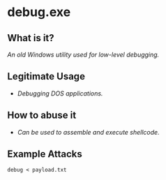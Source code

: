 # debug.exe
## What is it?
*An old Windows utility used for low-level debugging.*

## Legitimate Usage
- *Debugging DOS applications.*

## How to abuse it
- *Can be used to assemble and execute shellcode.*

## Example Attacks
```
debug < payload.txt
```
